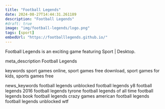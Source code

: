 ```yaml
---
title: "Football Legends"
date: 2024-08-27T14:44:31.261189
description: "Football Legends"
#draft: true
image: "img/football-legends/logo.png"
tags: [sport]
embedUrl: "https://footballlegends.github.io/"
---
```


Football Legends is an exciting game featuring Sport | Desktop.

meta_description
Football Legends


keywords
sport games online, sport games free download, sport games for kids, sports games free


news_keywords
football legends unblocked football legends y8 football legends 2016 football legends tyrone football legends of all time football legends book football legends crazy games american football legends football legends unblocked wtf
